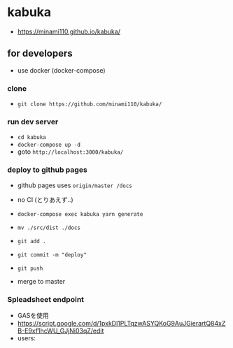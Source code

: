 # kabuka
* https://minami110.github.io/kabuka/


## for developers
* use docker (docker-compose)

### clone
* `git clone https://github.com/minami110/kabuka/`

### run dev server
* `cd kabuka`
* `docker-compose up -d`
* goto `http://localhost:3000/kabuka/`

### deploy to github pages
* github pages uses `origin/master /docs`
* no CI (とりあえず..)

* `docker-compose exec kabuka yarn generate`
* `mv ./src/dist ./docs`
* `git add .`
* `git commit -m "deploy"`
* `git push`
* merge to master

### Spleadsheet endpoint
* GASを使用
* https://script.google.com/d/1pxkDl1PLTqzwASYQKoG9AuJGierartQ84xZB-E9xf1hcWU_GJjNi03qZ/edit
* users: 
